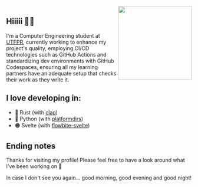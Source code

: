 <img src="https://github.com/user-attachments/assets/d4068d2c-9aed-433c-a79d-686d978d439a" align="right" width="200px">

## Hiiiii 👋🏽

I'm a Computer Engineering student at [UTFPR](https://utfpr.edu.br), currently working to enhance my project's quality, employing CI/CD technologies such as GitHub Actions and standardizing dev environments with GitHub Codespaces, ensuring all my learning partners have an adequate setup that checks their work as they write it.

## I love developing in:

- 🦀 Rust (with [clap](https://github.com/clap-rs/clap))
- 🐍 Python (with [platformdirs](https://github.com/tox-dev/platformdirs))
- 🟠 Svelte (with [flowbite-svelte](https://github.com/themesberg/flowbite-svelte))

## Ending notes

Thanks for visiting my profile! Please feel free to have a look around what I've been working on 🤗

In case I don't see you again... good morning, good evening and good night!
